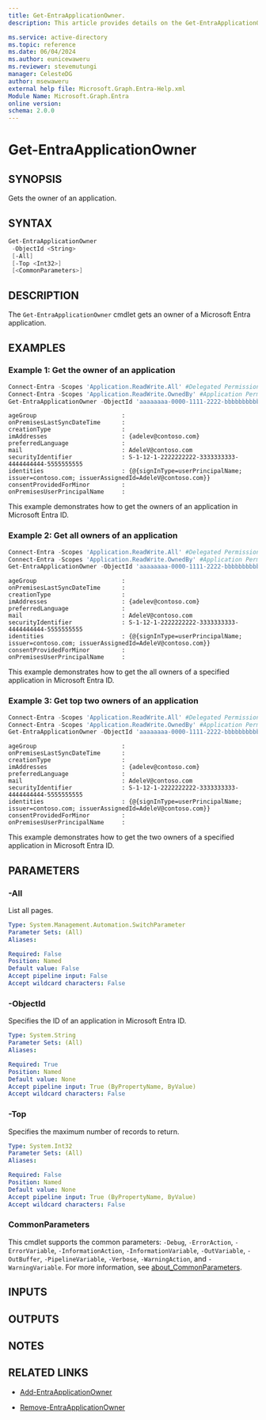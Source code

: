 ```yaml
---
title: Get-EntraApplicationOwner.
description: This article provides details on the Get-EntraApplicationOwner command.

ms.service: active-directory
ms.topic: reference
ms.date: 06/04/2024
ms.author: eunicewaweru
ms.reviewer: stevemutungi
manager: CelesteDG
author: msewaweru
external help file: Microsoft.Graph.Entra-Help.xml
Module Name: Microsoft.Graph.Entra
online version:
schema: 2.0.0
---
```


# Get-EntraApplicationOwner

## SYNOPSIS

Gets the owner of an application.

## SYNTAX

```powershell
Get-EntraApplicationOwner 
 -ObjectId <String> 
 [-All] 
 [-Top <Int32>] 
 [<CommonParameters>]
```

## DESCRIPTION

The `Get-EntraApplicationOwner` cmdlet gets an owner of a Microsoft Entra application.

## EXAMPLES

### Example 1: Get the owner of an application

```powershell
Connect-Entra -Scopes 'Application.ReadWrite.All' #Delegated Permission
Connect-Entra -Scopes 'Application.ReadWrite.OwnedBy' #Application Permission
Get-EntraApplicationOwner -ObjectId 'aaaaaaaa-0000-1111-2222-bbbbbbbbbbbb'
```

```output
ageGroup                        :
onPremisesLastSyncDateTime      :
creationType                    :
imAddresses                     : {adelev@contoso.com}
preferredLanguage               :
mail                            : AdeleV@contoso.com
securityIdentifier              : S-1-12-1-2222222222-3333333333-4444444444-5555555555
identities                      : {@{signInType=userPrincipalName; issuer=contoso.com; issuerAssignedId=AdeleV@contoso.com}}
consentProvidedForMinor         :
onPremisesUserPrincipalName     :
```

This example demonstrates how to get the owners of an application in Microsoft Entra ID.

### Example 2: Get all owners of an application

```powershell
Connect-Entra -Scopes 'Application.ReadWrite.All' #Delegated Permission
Connect-Entra -Scopes 'Application.ReadWrite.OwnedBy' #Application Permission
Get-EntraApplicationOwner -ObjectId 'aaaaaaaa-0000-1111-2222-bbbbbbbbbbbb' -All
```

```output
ageGroup                        :
onPremisesLastSyncDateTime      :
creationType                    :
imAddresses                     : {adelev@contoso.com}
preferredLanguage               :
mail                            : AdeleV@contoso.com
securityIdentifier              : S-1-12-1-2222222222-3333333333-4444444444-5555555555
identities                      : {@{signInType=userPrincipalName; issuer=contoso.com; issuerAssignedId=AdeleV@contoso.com}}
consentProvidedForMinor         :
onPremisesUserPrincipalName     :
```

This example demonstrates how to get the all owners of a specified application in Microsoft Entra ID.

### Example 3: Get top two owners of an application

```powershell
Connect-Entra -Scopes 'Application.ReadWrite.All' #Delegated Permission
Connect-Entra -Scopes 'Application.ReadWrite.OwnedBy' #Application Permission
Get-EntraApplicationOwner -ObjectId 'aaaaaaaa-0000-1111-2222-bbbbbbbbbbbb' -Top 2
```

```output
ageGroup                        :
onPremisesLastSyncDateTime      :
creationType                    :
imAddresses                     : {adelev@contoso.com}
preferredLanguage               :
mail                            : AdeleV@contoso.com
securityIdentifier              : S-1-12-1-2222222222-3333333333-4444444444-5555555555
identities                      : {@{signInType=userPrincipalName; issuer=contoso.com; issuerAssignedId=AdeleV@contoso.com}}
consentProvidedForMinor         :
onPremisesUserPrincipalName     :
```

This example demonstrates how to get the two owners of a specified application in Microsoft Entra ID.

## PARAMETERS

### -All

List all pages.

```yaml
Type: System.Management.Automation.SwitchParameter
Parameter Sets: (All)
Aliases:

Required: False
Position: Named
Default value: False
Accept pipeline input: False
Accept wildcard characters: False
```

### -ObjectId

Specifies the ID of an application in Microsoft Entra ID.

```yaml
Type: System.String
Parameter Sets: (All)
Aliases:

Required: True
Position: Named
Default value: None
Accept pipeline input: True (ByPropertyName, ByValue)
Accept wildcard characters: False
```

### -Top

Specifies the maximum number of records to return.

```yaml
Type: System.Int32
Parameter Sets: (All)
Aliases:

Required: False
Position: Named
Default value: None
Accept pipeline input: True (ByPropertyName, ByValue)
Accept wildcard characters: False
```

### CommonParameters

This cmdlet supports the common parameters: `-Debug`, `-ErrorAction`, `-ErrorVariable`, `-InformationAction`, `-InformationVariable`, `-OutVariable`, `-OutBuffer`, `-PipelineVariable`, `-Verbose`, `-WarningAction`, and `-WarningVariable`. For more information, see [about_CommonParameters](https://go.microsoft.com/fwlink/?LinkID=113216).

## INPUTS

## OUTPUTS

## NOTES

## RELATED LINKS

- [Add-EntraApplicationOwner](Add-EntraApplicationOwner.md)

- [Remove-EntraApplicationOwner](Remove-EntraApplicationOwner.md)
